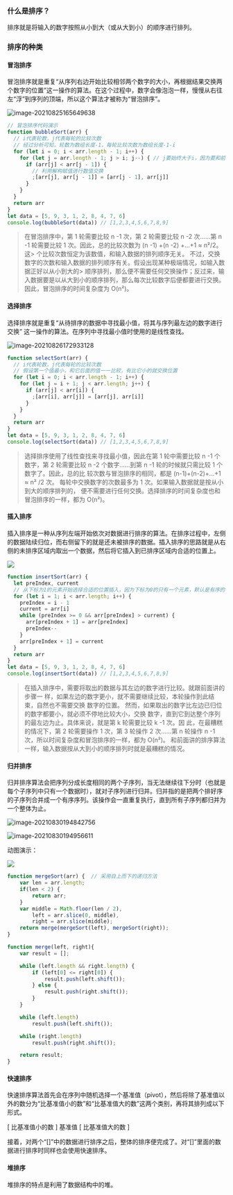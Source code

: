 ### 什么是排序？

排序就是将输入的数字按照从小到大（或从大到小）的顺序进行排列。

### 排序的种类

#### 冒泡排序

冒泡排序就是重复“从序列右边开始比较相邻两个数字的大小，再根据结果交换两个数字的位置”这一操作的算法。在这个过程中，数字会像泡泡一样，慢慢从右往左“浮”到序列的顶端，所以这个算法才被称为“冒泡排序”。

![image-20210825165649638](https://github.com/limchen233/picgo/blob/master/img/image-20210825165649638.png?raw=true)

```javascript
// 冒泡排序代码演示
function bubbleSort(arr) {
  // i代表轮数，j代表每轮的比较次数
  // 经过分析可知，轮数为数组长度-1，每轮比较次数为数组长度-1-i
  for (let i = 0; i < arr.length - 1; i++) {
    for (let j = arr.length - 1; j > i; j--) { // j要始终大于i，因为要和前面的数比较(j-1)
      if (arr[j] < arr[j - 1]) {
        // 利用解构赋值进行数值交换
        ;[arr[j], arr[j - 1]] = [arr[j - 1], arr[j]]
      }
    }
  }
  return arr
}
let data = [5, 9, 3, 1, 2, 8, 4, 7, 6]
console.log(bubbleSort(data)) // [1,2,3,4,5,6,7,8,9]
```

> 在冒泡排序中，第 1 轮需要比较 n -1 次，第 2 轮需要比较 n -2 次……第 n -1 轮需要比较 1 次。因此，总的比较次数为 (n -1) +(n -2) +…+1 ≈ n²/2。这> 个比较次数恒定为该数值，和输入数据的排列顺序无关。 不过，交换数字的次数和输入数据的排列顺序有关。假设出现某种极端情况，如输入数据正好以从小到大的> 顺序排列，那么便不需要任何交换操作；反过来，输入数据要是以从大到小的顺序排列，那么每次比较数字后便都要进行交换。因此，冒泡排序的时间复杂度为 O(n²)。

#### 选择排序

选择排序就是重复“从待排序的数据中寻找最小值，将其与序列最左边的数字进行交换” 这一操作的算法。在序列中寻找最小值时使用的是线性查找。

![image-20210826172933128](https://github.com/limchen233/picgo/blob/master/img/image-20210826172933128.png?raw=true)

```javascript
function selectSort(arr) {
  // i代表轮数，j代表每轮的比较次数
  // 假设第一个值最小，和它后面的值一一比较，有比它小的就交换位置
  for (let i = 0; i < arr.length - 1; i++) {
    for (let j = i + 1; j < arr.length; j++) {
      if (arr[j] < arr[i]) {
        ;[arr[i], arr[j]] = [arr[j], arr[i]]
      }
    }
  }
  return arr
}
let data = [5, 9, 3, 1, 2, 8, 4, 7, 6]
console.log(selectSort(data)) // [1,2,3,4,5,6,7,8,9]
```

> 选择排序使用了线性查找来寻找最小值，因此在第 1 轮中需要比较 n -1 个数字，第 2 轮需要比较 n -2 个数字……到第 n -1 轮的时候就只需比较 1 个数字了。因此，总的比 较次数与冒泡排序的相同，都是 (n-1)+(n-2)+…+1 ≈ n² /2 次。 每轮中交换数字的次数最多为 1 次。如果输入数据就是按从小到大的顺序排列的， 便不需要进行任何交换。选择排序的时间复杂度也和冒泡排序的一样，都为 O(n²)。
>

#### 插入排序
插入排序是一种从序列左端开始依次对数据进行排序的算法。在排序过程中，左侧的数据陆续归位，而右侧留下的就是还未被排序的数据。插入排序的思路就是从右侧的未排序区域内取出一个数据，然后将它插入到已排序区域内合适的位置上。

![](https://www.runoob.com/wp-content/uploads/2019/03/insertionSort.gif)

```javascript
function insertSort(arr) {
  let preIndex, current
  // 从下标为1的元素开始选择合适的位置插入，因为下标为0的只有一个元素，默认是有序的
  for (let i = 1; i < arr.length; i++) {
    preIndex = i - 1
    current = arr[i]
    while (preIndex >= 0 && arr[preIndex] > current) {
      arr[preIndex + 1] = arr[preIndex]
      preIndex--
    }
    arr[preIndex + 1] = current
  }
  return arr
}
let data = [5, 9, 3, 1, 2, 8, 4, 7, 6]
console.log(insertSort(data)) // [1,2,3,4,5,6,7,8,9]
```

> 在插入排序中，需要将取出的数据与其左边的数字进行比较。就跟前面讲的步骤一 样，如果左边的数字更小，就不需要继续比较，本轮操作到此结束，自然也不需要交换 数字的位置。 然而，如果取出的数字比左边已归位的数字都要小，就必须不停地比较大小，交换 数字，直到它到达整个序列的最左边为止。具体来说，就是第 k 轮需要比较 k -1 次。因 此，在最糟糕的情况下，第 2 轮需要操作 1 次，第 3 轮操作 2 次……第 n 轮操作 n -1 次，所以时间复杂度和冒泡排序的一样，都为 O(n²)。 和前面讲的排序算法一样，输入数据按从大到小的顺序排列时就是最糟糕的情况。
>

#### 归并排序

归并排序算法会把序列分成长度相同的两个子序列，当无法继续往下分时（也就是每个子序列中只有一个数据时），就对子序列进行归并。归并指的是把两个排好序的子序列合并成一个有序序列。该操作会一直重复执行，直到所有子序列都归并为一个整体为止。

![image-20210830194842756](https://github.com/limchen233/picgo/blob/master/img/image-20210830194842756.png?raw=true)

![image-20210830194956611](https://github.com/limchen233/picgo/blob/master/img/image-20210830194956611.png?raw=true)

动图演示：

![](https://www.runoob.com/wp-content/uploads/2019/03/mergeSort.gif)

```javascript
function mergeSort(arr) {  // 采用自上而下的递归方法
    var len = arr.length;
    if(len < 2) {
        return arr;
    }
    var middle = Math.floor(len / 2),
        left = arr.slice(0, middle),
        right = arr.slice(middle);
    return merge(mergeSort(left), mergeSort(right));
}

function merge(left, right){
    var result = [];

    while (left.length && right.length) {
        if (left[0] <= right[0]) {
            result.push(left.shift());
        } else {
            result.push(right.shift());
        }
    }

    while (left.length)
        result.push(left.shift());

    while (right.length)
        result.push(right.shift());

    return result;
}
```



#### 快速排序

快速排序算法首先会在序列中随机选择一个基准值（pivot），然后将除了基准值以外的数分为“比基准值小的数”和“比基准值大的数”这两个类别，再将其排列成以下形式。

[ 比基准值小的数 ] 基准值 [ 比基准值大的数 ]

接着，对两个“[]”中的数据进行排序之后，整体的排序便完成了。对“[]”里面的数据进行排序时同样也会使用快速排序。

#### 堆排序

堆排序的特点是利用了数据结构中的堆。
